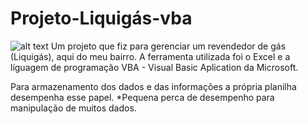 # Projeto-Liquigás-vba
![alt text](https://github.com/jr0796/Projeto-Liquigas-vba/blob/main/Principal.PNG)
Um projeto que fiz para gerenciar um revendedor de gás (Liquigás), aqui do meu bairro. 
A ferramenta utilizada foi o Excel e a líguagem de programação VBA - Visual Basic Aplication da Microsoft.

Para armazenamento dos dados e das informações a própria planilha desempenha esse papel.
*Pequena perca de desempenho para manipulação de muitos dados.

